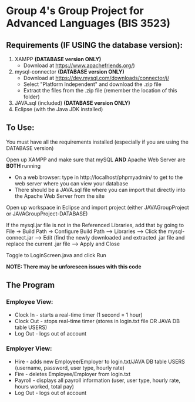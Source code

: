 # Group 4's Group Project for Advanced Languages (BIS 3523) #

## Requirements (IF USING the database version): ##
1. XAMPP **(DATABASE version ONLY)**
   - Download at https://www.apachefriends.org/)
3. mysql-connector **(DATABASE version ONLY)**
   - Download at https://dev.mysql.com/downloads/connector/j/
   - Select "Platform Independent" and download the .zip file
   - Extract the files from the .zip file (remember the location of this folder)
5. JAVA.sql (included) **(DATABASE version ONLY)**
6. Eclipse (with the Java JDK installed) 


## To Use: ##
You must have all the requirements installed (especially if you are using the DATABASE version)

Open up XAMPP and make sure that mySQL **AND** Apache Web Server are **BOTH** running
* On a web browser: type in http://localhost/phpmyadmin/ to get to the web server where you can view your database
* There should be a JAVA.sql file where you can import that directly into the Apache Web Server from the site

Open up workspace in Eclipse and import project (either JAVAGroupProject or JAVAGroupProject-DATABASE)

If the mysql.jar file is not in the Referenced Libraries, add that by going to File -> Build Path -> Configure Build Path --> Libraries --> 
Click the mysql-connect.jar --> Edit (find the newly downloaded and extracted .jar file and replace the current .jar file --> Apply and Close

Toggle to LoginScreen.java and click Run

**NOTE: There may be unforeseen issues with this code**


## The Program ##
### Employee View: ###
* Clock In - starts a real-time timer (1 second = 1 hour)
* Clock Out - stops real-time timer (stores in login.txt file OR JAVA DB table USERS)
* Log Out - logs out of account

### Employer View: ###
* Hire - adds new Employee/Employer to login.txt/JAVA DB table USERS (username, password, user type, hourly rate)
* Fire - deletes Employee/Employer from login.txt
* Payroll - displays all payroll information (user, user type, hourly rate, hours worked, total pay)
* Log Out - logs out of account
